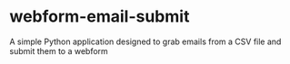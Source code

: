 # webform-email-submit
A simple Python application designed to grab emails from a CSV file and submit them to a webform
